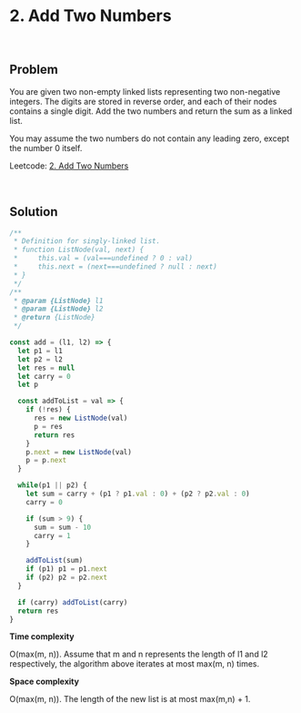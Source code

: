 # 2. Add Two Numbers

&nbsp;

## Problem

You are given two non-empty linked lists representing two non-negative integers. The digits are stored in reverse order, and each of their nodes contains a single digit. Add the two numbers and return the sum as a linked list.

You may assume the two numbers do not contain any leading zero, except the number 0 itself.

Leetcode: [2. Add Two Numbers](https://leetcode.com/problems/add-two-numbers/)

&nbsp;

## Solution

```js
/**
 * Definition for singly-linked list.
 * function ListNode(val, next) {
 *     this.val = (val===undefined ? 0 : val)
 *     this.next = (next===undefined ? null : next)
 * }
 */
/**
 * @param {ListNode} l1
 * @param {ListNode} l2
 * @return {ListNode}
 */

const add = (l1, l2) => {
  let p1 = l1
  let p2 = l2
  let res = null
  let carry = 0
  let p

  const addToList = val => {
    if (!res) {
      res = new ListNode(val)
      p = res
      return res
    }
    p.next = new ListNode(val)
    p = p.next
  }

  while(p1 || p2) {
    let sum = carry + (p1 ? p1.val : 0) + (p2 ? p2.val : 0)
    carry = 0

    if (sum > 9) {
      sum = sum - 10
      carry = 1
    }

    addToList(sum)
    if (p1) p1 = p1.next
    if (p2) p2 = p2.next
  }

  if (carry) addToList(carry)
  return res
}
```

**Time complexity**

O(max(m, n)). Assume that m and n represents the length of l1 and l2 respectively, the algorithm above iterates at most max(m, n) times.

**Space complexity**

O(max(m, n)). The length of the new list is at most max(m,n) + 1.